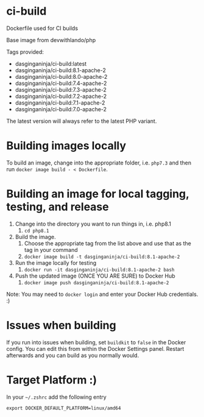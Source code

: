 # ci-build
Dockerfile used for CI builds

Base image from devwithlando/php

Tags provided:
* dasginganinja/ci-build:latest
* dasginganinja/ci-build:8.1-apache-2
* dasginganinja/ci-build:8.0-apache-2
* dasginganinja/ci-build:7.4-apache-2
* dasginganinja/ci-build:7.3-apache-2
* dasginganinja/ci-build:7.2-apache-2
* dasginganinja/ci-build:7.1-apache-2
* dasginganinja/ci-build:7.0-apache-2

The latest version will always refer to the latest PHP variant.

# Building images locally

To build an image, change into the appropriate folder, i.e. `php7.3` and then run `docker image build - < Dockerfile`.

# Building an image for local tagging, testing, and release

1. Change into the directory you want to run things in, i.e. php8.1
    1. `cd php8.1`
2. Build the image. 
    1. Choose the appropriate tag from the list above and use that as the tag in your command
    2. `docker image build -t dasginganinja/ci-build:8.1-apache-2`
3. Run the image locally for testing
    1. `docker run -it dasginganinja/ci-build:8.1-apache-2 bash`
4. Push the updated image (ONCE YOU ARE SURE) to Docker Hub
    1. `docker image push dasginganinja/ci-build:8.1-apache-2`

Note: You may need to `docker login` and enter your Docker Hub credentials. :)


# Issues when building

If you run into issues when building, set `buildkit` to `false` in the Docker config. You can edit this from within the Docker Settings panel. Restart afterwards and you can build as you normally would.

# Target Platform :)
In your `~/.zshrc` add the following entry

```export DOCKER_DEFAULT_PLATFORM=linux/amd64```